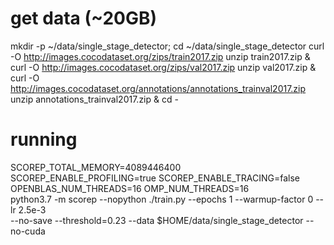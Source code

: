 get data (~20GB)
================
mkdir -p ~/data/single_stage_detector; cd ~/data/single_stage_detector
curl -O http://images.cocodataset.org/zips/train2017.zip
unzip train2017.zip &
curl -O http://images.cocodataset.org/zips/val2017.zip
unzip val2017.zip &
curl -O http://images.cocodataset.org/annotations/annotations_trainval2017.zip
unzip annotations_trainval2017.zip &
cd -

running
=======
SCOREP_TOTAL_MEMORY=4089446400 SCOREP_ENABLE_PROFILING=true SCOREP_ENABLE_TRACING=false \
OPENBLAS_NUM_THREADS=16 OMP_NUM_THREADS=16 \
python3.7 -m scorep --nopython ./train.py --epochs 1 --warmup-factor 0 --lr 2.5e-3 \
--no-save --threshold=0.23 --data $HOME/data/single_stage_detector --no-cuda

